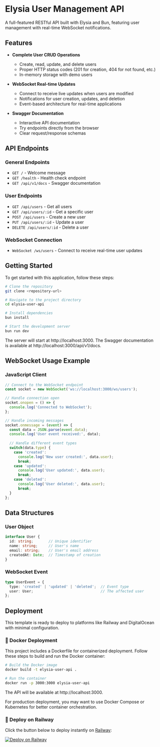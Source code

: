 # Elysia User Management API

A full-featured RESTful API built with Elysia and Bun, featuring user management with real-time WebSocket notifications.

## Features

- **Complete User CRUD Operations**
  - Create, read, update, and delete users
  - Proper HTTP status codes (201 for creation, 404 for not found, etc.)
  - In-memory storage with demo users

- **WebSocket Real-time Updates**
  - Connect to receive live updates when users are modified
  - Notifications for user creation, updates, and deletion
  - Event-based architecture for real-time applications

- **Swagger Documentation**
  - Interactive API documentation
  - Try endpoints directly from the browser
  - Clear request/response schemas

## API Endpoints

### General Endpoints
- `GET /` - Welcome message
- `GET /health` - Health check endpoint
- `GET /api/v1/docs` - Swagger documentation

### User Endpoints
- `GET /api/users` - Get all users
- `GET /api/users/:id` - Get a specific user
- `POST /api/users` - Create a new user
- `PUT /api/users/:id` - Update a user
- `DELETE /api/users/:id` - Delete a user

### WebSocket Connection
- `WebSocket /ws/users` - Connect to receive real-time user updates

## Getting Started

To get started with this application, follow these steps:

```bash
# Clone the repository
git clone <repository-url>

# Navigate to the project directory
cd elysia-user-api

# Install dependencies
bun install

# Start the development server
bun run dev
```

The server will start at http://localhost:3000.
The Swagger documentation is available at http://localhost:3000/api/v1/docs.

## WebSocket Usage Example

### JavaScript Client

```javascript
// Connect to the WebSocket endpoint
const socket = new WebSocket('ws://localhost:3000/ws/users');

// Handle connection open
socket.onopen = () => {
  console.log('Connected to WebSocket');
};

// Handle incoming messages
socket.onmessage = (event) => {
  const data = JSON.parse(event.data);
  console.log('User event received:', data);
  
  // Handle different event types
  switch(data.type) {
    case 'created':
      console.log('New user created:', data.user);
      break;
    case 'updated':
      console.log('User updated:', data.user);
      break;
    case 'deleted':
      console.log('User deleted:', data.user);
      break;
  }
};
```

## Data Structures

### User Object

```typescript
interface User {
  id: string;       // Unique identifier
  name: string;     // User's name
  email: string;    // User's email address  
  createdAt: Date;  // Timestamp of creation
}
```

### WebSocket Event

```typescript
type UserEvent = {
  type: 'created' | 'updated' | 'deleted';  // Event type
  user: User;                               // The affected user
};
```

## Deployment

This template is ready to deploy to platforms like Railway and DigitalOcean with minimal configuration.

### 🐳 Docker Deployment

This project includes a Dockerfile for containerized deployment. Follow these steps to build and run the Docker container:

```bash
# Build the Docker image
docker build -t elysia-user-api .

# Run the container
docker run -p 3000:3000 elysia-user-api
```

The API will be available at http://localhost:3000.

For production deployment, you may want to use Docker Compose or Kubernetes for better container orchestration.

### 🚀 Deploy on Railway

Click the button below to deploy instantly on [Railway](https://railway.app/):

[![Deploy on Railway](https://railway.app/button.svg)](https://railway.app/new/template)